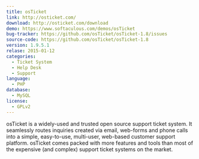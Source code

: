 ```yaml
---
title: osTicket
link: http://osticket.com/
download: http://osticket.com/download
demo: https://www.softaculous.com/demos/osTicket
bug-tracker: https://github.com/osTicket/osTicket-1.8/issues
source-code: https://github.com/osTicket/osTicket-1.8
version: 1.9.5.1
relase: 2015-01-12
categories:
  - Ticket System
  - Help Desk
  - Support
language:
  - PHP
database:
  - MySQL
license:
  - GPLv2
---
```

osTicket is a widely-used and trusted open source support ticket system. It seamlessly routes inquiries created via email, web-forms and phone calls into a simple, easy-to-use, multi-user, web-based customer support platform. osTicket comes packed with more features and tools than most of the expensive (and complex) support ticket systems on the market.